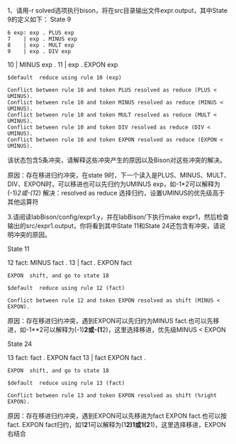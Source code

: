 1、请用-r solved选项执行bison，将在src目录输出文件expr.output，其中State 9的定义如下：
State 9

    6 exp: exp . PLUS exp
    7    | exp . MINUS exp
    8    | exp . MULT exp
    9    | exp . DIV exp
   10    | MINUS exp .
   11    | exp . EXPON exp

    $default  reduce using rule 10 (exp)

    Conflict between rule 10 and token PLUS resolved as reduce (PLUS < UMINUS).
    Conflict between rule 10 and token MINUS resolved as reduce (MINUS < UMINUS).
    Conflict between rule 10 and token MULT resolved as reduce (MULT < UMINUS).
    Conflict between rule 10 and token DIV resolved as reduce (DIV < UMINUS).
    Conflict between rule 10 and token EXPON resolved as reduce (EXPON < UMINUS).
该状态包含5条冲突，请解释这些冲突产生的原因以及Bison对这些冲突的解决。

原因：存在移进归约冲突，在state 9时，下一个读入是PLUS、MINUS、MULT、DIV、EXPON时，可以移进也可以先归约为UMINUS exp，如-1*2可以解释为(-1)*2或-(1*2)
解决：resolved as reduce 选择归约，设置UMINUS的优先级高于其他运算符


3.请阅读labBison/config/expr1.y，并在labBison/下执行make expr1，然后检查输出的src/expr1.output，你将看到其中State 11和State 24还包含有冲突，请说明冲突的原因。

State 11

   12 fact: MINUS fact .
   13     | fact . EXPON fact

    EXPON  shift, and go to state 18

    $default  reduce using rule 12 (fact)

    Conflict between rule 12 and token EXPON resolved as shift (MINUS < EXPON).

原因：存在移进归约冲突，遇到EXPON可以先归约为MINUS fact.也可以先移进，如-1**2可以解释为(-1)**2或-(1**2)，这里选择移进，优先级MINUS < EXPON

State 24

   13 fact: fact . EXPON fact
   13     | fact EXPON fact .

    EXPON  shift, and go to state 18

    $default  reduce using rule 13 (fact)

    Conflict between rule 13 and token EXPON resolved as shift (%right EXPON).

原因：存在移进归约冲突，遇到EXPON可以先移进为fact EXPON fact.也可以按fact. EXPON fact归约，如1**2**1可以解释为(1**2)**1或1**(2**1)，这里选择移进，EXPON右结合

